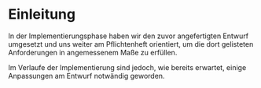 # Einleitung

In der Implementierungsphase haben wir den zuvor angefertigten Entwurf umgesetzt und
uns weiter am Pflichtenheft orientiert, um die dort gelisteten Anforderungen in
angemessenem Maße zu erfüllen.

Im Verlaufe der Implementierung sind jedoch, wie bereits erwartet,
einige Anpassungen am Entwurf notwändig geworden.
